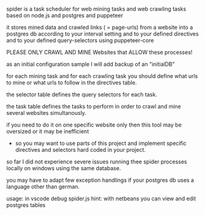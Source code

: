 

spider is a task scheduler for web mining tasks and web crawling tasks
based on node.js and postgres and puppeteer

it stores mined data and crawled links ( = page-urls) from a website 
into a postgres db according to your interval setting and to your defined 
directives and to your defined query-selectors using puppeteer-core

PLEASE ONLY CRAWL AND MINE Websites that ALLOW these processes!

as an initial configuration sample I will add backup of an "initialDB"

for each mining task and for each crawling task you should define
what urls to mine or what urls to follow in the directives table.

the selector table defines the query selectors for each task.

the task table defines the tasks to perform in order to crawl 
and mine several websites simultanously.

if you need to do it on one specific website only then this
tool may be oversized or it may be inefficient
- so you may want to use parts of this project and implement 
specific directives and selectors hard coded in your project.

so far I did not experience severe issues running thee
spider processes locally on windows using the same database.

you may have to adapt few exception handlings if your
postgres db uses a language other than german.

usage: in vscode debug spider.js
hint: with netbeans you can view and edit postgres tables

